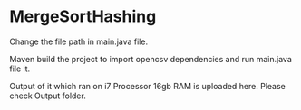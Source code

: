 # MergeSortHashing

Change the file path in main.java file.

Maven build the project to import opencsv dependencies and run main.java file it.

Output of it which ran on i7 Processor 16gb RAM is uploaded here. Please check Output folder.
